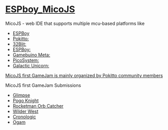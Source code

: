 # [ESPboy_MicoJS](https://micojs.github.io)

MicoJS - web IDE that supports multiple mcu-based platforms like

- [ESPBoy](https://www.espboy.com/)
- [Pokitto:](https://www.pokitto.com)
- [32Blit:](https://32blit.com/)
- [ESPBoy:](https://www.espboy.com/)
- [Gamebuino Meta:](https://gamebuino.com/gamebuino-meta)
- [PicoSystem:](https://shop.pimoroni.com/products/picosystem)
- [Galactic Unicorn:](https://shop.pimoroni.com/products/galactic-unicorn)

[MicoJS first GameJam is mainly organized by Pokitto community members](https://itch.io/jam/micojs-game-jam)

MicoJS first GameJam Submissions

- [Glimpse](https://carbonacat.itch.io/glimpse)
- [Pogo Knight](https://lucentbeam.itch.io/pogo-knight-otra-vez)
- [Rocketman Orb Catcher](https://jpfli.itch.io/rocketman-orb-catcher)
- [Wilder West](https://haviital.itch.io/wilder-west)
- [Cronologic](https://homineludens.itch.io/cronologic)
- [Ogam](https://torbuntu.itch.io/ogam-micojam-edition)


  
